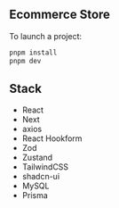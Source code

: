 ## Ecommerce Store

To launch a project:

```bash
pnpm install
pnpm dev
```

## Stack

- React
- Next
- axios
- React Hookform
- Zod
- Zustand
- TailwindCSS
- shadcn-ui
- MySQL
- Prisma
